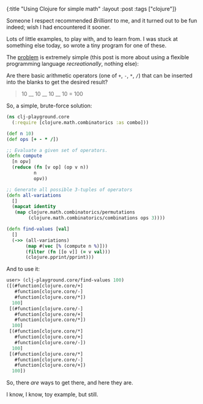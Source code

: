 {:title "Using Clojure for simple math"
 :layout :post
 :tags ["clojure"]}

Someone I respect recommended _Brilliant_ to me, and it turned out to be fun indeed; wish I had encountered it sooner.

Lots of little examples, to play with, and to learn from. I was stuck at something else today, so wrote a tiny program for one of these.

The [problem](https://brilliant.org/practice/is-it-possible/?p=2) is extremely simple (this post is more about using a flexible programming language _recreationally_, nothing else):

Are there basic arithmetic operators (one of `+`, `-`, `*`, `/`) that can be inserted into the blanks to get the desired result?

> 10 \_\_ 10 \_\_ 10 \_\_ 10 = 100

So, a simple, brute-force solution:

```clojure
(ns clj-playground.core
  (:require [clojure.math.combinatorics :as combo]))

(def n 10)
(def ops [+ - * /])

;; Evaluate a given set of operators.
(defn compute
  [n opv]
  (reduce (fn [v op] (op v n))
		  n
		  opv))

;; Generate all possible 3-tuples of operators
(defn all-variations
  []
  (mapcat identity
   (map clojure.math.combinatorics/permutations 
		(clojure.math.combinatorics/combinations ops 3))))

(defn find-values [val]
  []
  (->> (all-variations)
	   (map #(vec [% (compute n %)]))
	   (filter (fn [[o v]] (= v val)))
	   (clojure.pprint/pprint)))

```

And to use it:

```clojure
user> (clj-playground.core/find-values 100)
([(#function[clojure.core/+]
   #function[clojure.core/-]
   #function[clojure.core/*])
  100]
 [(#function[clojure.core/-]
   #function[clojure.core/+]
   #function[clojure.core/*])
  100]
 [(#function[clojure.core/*]
   #function[clojure.core/+]
   #function[clojure.core/-])
  100]
 [(#function[clojure.core/*]
   #function[clojure.core/-]
   #function[clojure.core/+])
  100])
```

So, there _are_ ways to get there, and here they are.

I know, I know, toy example, but still.

